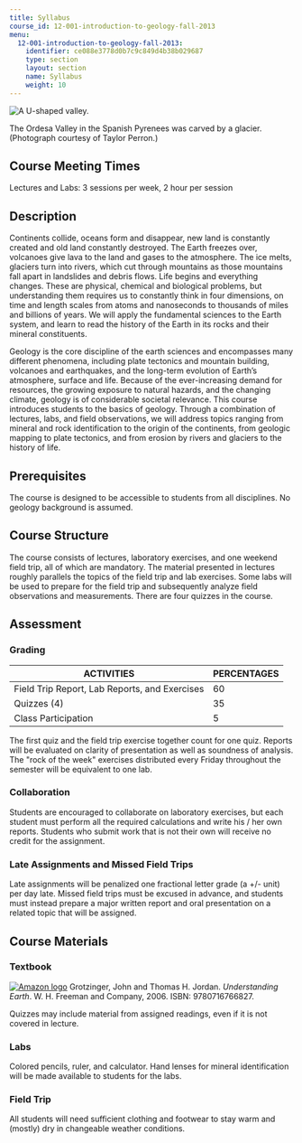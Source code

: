 ```yaml
---
title: Syllabus
course_id: 12-001-introduction-to-geology-fall-2013
menu:
  12-001-introduction-to-geology-fall-2013:
    identifier: ce088e3778d0b7c9c849d4b38b029687
    type: section
    layout: section
    name: Syllabus
    weight: 10
---
```

![A U-shaped valley.](https://open-learning-course-data-ci.s3.amazonaws.com/12-001-introduction-to-geology-fall-2013/4f199a18bc4ad7f0f6e8ffa79ece47e6_Valle-de-Ordesa.jpg)

The Ordesa Valley in the Spanish Pyrenees was carved by a glacier. (Photograph courtesy of Taylor Perron.)

Course Meeting Times
--------------------

Lectures and Labs: 3 sessions per week, 2 hour per session

Description
-----------

Continents collide, oceans form and disappear, new land is constantly created and old land constantly destroyed. The Earth freezes over, volcanoes give lava to the land and gases to the atmosphere. The ice melts, glaciers turn into rivers, which cut through mountains as those mountains fall apart in landslides and debris flows. Life begins and everything changes. These are physical, chemical and biological problems, but understanding them requires us to constantly think in four dimensions, on time and length scales from atoms and nanoseconds to thousands of miles and billions of years. We will apply the fundamental sciences to the Earth system, and learn to read the history of the Earth in its rocks and their mineral constituents.

Geology is the core discipline of the earth sciences and encompasses many different phenomena, including plate tectonics and mountain building, volcanoes and earthquakes, and the long-term evolution of Earth’s atmosphere, surface and life. Because of the ever-increasing demand for resources, the growing exposure to natural hazards, and the changing climate, geology is of considerable societal relevance. This course introduces students to the basics of geology. Through a combination of lectures, labs, and field observations, we will address topics ranging from mineral and rock identification to the origin of the continents, from geologic mapping to plate tectonics, and from erosion by rivers and glaciers to the history of life.

Prerequisites
-------------

The course is designed to be accessible to students from all disciplines. No geology background is assumed.

Course Structure
----------------

The course consists of lectures, laboratory exercises, and one weekend field trip, all of which are mandatory. The material presented in lectures roughly parallels the topics of the field trip and lab exercises. Some labs will be used to prepare for the field trip and subsequently analyze field observations and measurements. There are four quizzes in the course.

Assessment
----------

### Grading

| ACTIVITIES | PERCENTAGES |
| --- | --- |
| Field Trip Report, Lab Reports, and Exercises | 60 |
| Quizzes (4) | 35 |
| Class Participation | 5 

The first quiz and the field trip exercise together count for one quiz. Reports will be evaluated on clarity of presentation as well as soundness of analysis. The "rock of the week" exercises distributed every Friday throughout the semester will be equivalent to one lab.

### Collaboration

Students are encouraged to collaborate on laboratory exercises, but each student must perform all the required calculations and write his / her own reports. Students who submit work that is not their own will receive no credit for the assignment.

### Late Assignments and Missed Field Trips

Late assignments will be penalized one fractional letter grade (a +/- unit) per day late. Missed field trips must be excused in advance, and students must instead prepare a major written report and oral presentation on a related topic that will be assigned.

Course Materials
----------------

### Textbook

[![Amazon logo](/images/a_logo_17.gif)](http://www.amazon.com/exec/obidos/ASIN/0716766825/ref=nosim/mitopencourse-20) Grotzinger, ﻿John and Thomas H. Jordan. _Understanding Earth_. W. H. Freeman and Company, 2006. ISBN: 9780716766827.﻿

Quizzes may include material from assigned readings, even if it is not covered in lecture.

### Labs

Colored pencils, ruler, and calculator. Hand lenses for mineral identification will be made available to students for the labs.

### Field Trip

All students will need sufficient clothing and footwear to stay warm and (mostly) dry in changeable weather conditions.